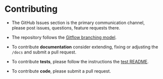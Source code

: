 # Contributing

+ The GitHub Issues section is the primary communication channel, please post issues, questions, feature requests there.

+ The repository follows the [Gitflow branching model](http://nvie.com/posts/a-successful-git-branching-model/).

+ To contribute **documentation** consider extending, fixing or adjusting the `/docs` and submit a pull request.

+ To contribute **tests**, please follow the instructions the [test README](https://github.com/tudelft3d/val3dity/tree/main/tests).
   
+ To contribute **code**, please submit a pull request.
